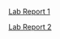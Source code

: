 [Lab Report 1](https://garrett-lam.github.io/cse15l-lab-reports/lab-report-1-week-2.html)

[Lab Report 2](https://garrett-lam.github.io/cse15l-lab-reports/lab-report-2-week-4.html)
